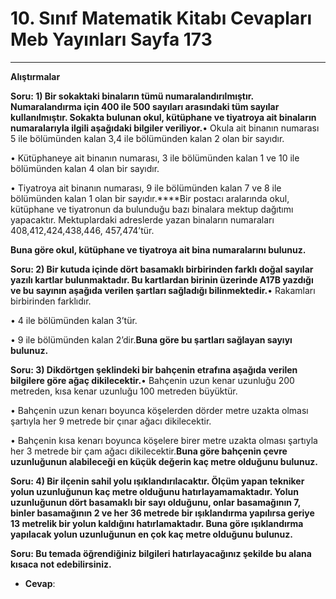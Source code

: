 # 10. Sınıf Matematik Kitabı Cevapları Meb Yayınları Sayfa 173

---

**Alıştırmalar**

**Soru: 1) Bir sokaktaki binaların tümü numaralandırılmıştır. Numaralandırma için 400 ile 500 sayıları arasındaki tüm sayılar kullanılmıştır. Sokakta bulunan okul, kütüphane ve tiyatroya ait binaların numaralarıyla ilgili aşağıdaki bilgiler veriliyor.**• Okula ait binanın numarası 5 ile bölümünden kalan 3,4 ile bölümünden kalan 2 olan bir sayıdır.

 • Kütüphaneye ait binanın numarası, 3 ile bölümünden kalan 1 ve 10 ile bölümünden kalan 4 olan bir sayıdır.

 • Tiyatroya ait binanın numarası, 9 ile bölümünden kalan 7 ve 8 ile bölümünden kalan 1 olan bir sayıdır.****Bir postacı aralarında okul, kütüphane ve tiyatronun da bulunduğu bazı binalara mektup dağıtımı yapacaktır. Mektuplardaki adreslerde yazan binaların numaraları 408,412,424,438,446, 457,474’tür.

**Buna göre okul, kütüphane ve tiyatroya ait bina numaralarını bulunuz.**

**Soru: 2) Bir kutuda içinde dört basamaklı birbirinden farklı doğal sayılar yazılı kartlar bulunmaktadır. Bu kartlardan birinin üzerinde A17B yazdığı ve bu sayının aşağıda verilen şartları sağladığı bilinmektedir.**• Rakamları birbirinden farklıdır.

 • 4 ile bölümünden kalan 3’tür.

 • 9 ile bölümünden kalan 2’dir.**Buna göre bu şartları sağlayan sayıyı bulunuz.**

**Soru: 3) Dikdörtgen şeklindeki bir bahçenin etrafına aşağıda verilen bilgilere göre ağaç dikilecektir.**• Bahçenin uzun kenar uzunluğu 200 metreden, kısa kenar uzunluğu 100 metreden büyüktür.

 • Bahçenin uzun kenarı boyunca köşelerden dörder metre uzakta olması şartıyla her 9 metrede bir çınar ağacı dikilecektir.

 • Bahçenin kısa kenarı boyunca köşelere birer metre uzakta olması şartıyla her 3 metrede bir çam ağacı dikilecektir.**Buna göre bahçenin çevre uzunluğunun alabileceği en küçük değerin kaç metre olduğunu bulunuz.**

**Soru: 4) Bir ilçenin sahil yolu ışıklandırılacaktır. Ölçüm yapan tekniker yolun uzunluğunun kaç metre olduğunu hatırlayamamaktadır. Yolun uzunluğunun dört basamaklı bir sayı olduğunu, onlar basamağının 7, binler basamağının 2 ve her 36 metrede bir ışıklandırma yapılırsa geriye 13 metrelik bir yolun kaldığını hatırlamaktadır. Buna göre ışıklandırma yapılacak yolun uzunluğunun en çok kaç metre olduğunu bulunuz.**

**Soru: Bu temada öğrendiğiniz bilgileri hatırlayacağınız şekilde bu alana kısaca not edebilirsiniz.**

-   **Cevap**: